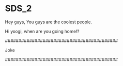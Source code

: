 # SDS_2
Hey guys, You guys are the coolest people.

Hi yoogi, when are you going home!?

##########################################


Joke 


##########################################

